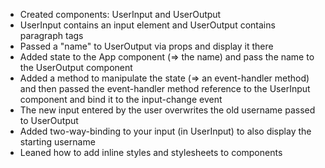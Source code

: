 - Created components: UserInput and UserOutput
- UserInput contains an input element and UserOutput contains paragraph tags
- Passed a "name" to UserOutput via props and display it there
- Added state to the App component (=> the name) and pass the name to the UserOutput component
- Added a method to manipulate the state (=> an event-handler method) and then passed the event-handler method reference to the UserInput component and bind it to the input-change event
- The new input entered by the user overwrites the old username passed to UserOutput
- Added two-way-binding to your input (in UserInput) to also display the starting username
- Leaned how to add inline styles and stylesheets to components
 
